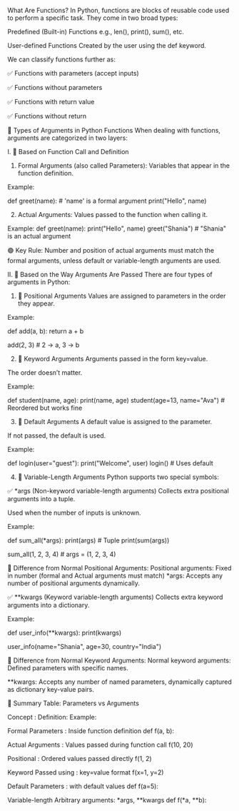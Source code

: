
What Are Functions?
In Python, functions are blocks of reusable code used to perform a specific task. They come in two broad types:

Predefined (Built-in) Functions
e.g., len(), print(), sum(), etc.

User-defined Functions
Created by the user using the def keyword.

We can classify functions further as:

✅ Functions with parameters (accept inputs)

✅ Functions without parameters

✅ Functions with return value

✅ Functions without return 

🎯 Types of Arguments in Python Functions
When dealing with functions, arguments are categorized in two layers:

I. 📘 Based on Function Call and Definition

1. Formal Arguments (also called Parameters):
Variables that appear in the function definition.

Example:

def greet(name):  # 'name' is a formal argument
    print("Hello", name)

2. Actual Arguments:
Values passed to the function when calling it.

Example:
def greet(name):
    print("Hello", name)
greet("Shania")  # "Shania" is an actual argument

🟢 Key Rule:
Number and position of actual arguments must match the formal arguments, unless default or variable-length arguments are used.

II. 📙 Based on the Way Arguments Are Passed
There are four types of arguments in Python:

1. 🔹 Positional Arguments
Values are assigned to parameters in the order they appear.

Example:

def add(a, b):
    return a + b

add(2, 3)  # 2 → a, 3 → b

2. 🔹 Keyword Arguments
Arguments passed in the form key=value.

The order doesn’t matter.

Example:

def student(name, age):
    print(name, age)
student(age=13, name="Ava")  # Reordered but works fine

3. 🔹 Default Arguments
A default value is assigned to the parameter.

If not passed, the default is used.

Example:

def login(user="guest"):
    print("Welcome", user)
login()        # Uses default

4. 🔹 Variable-Length Arguments
Python supports two special symbols:

✅ *args (Non-keyword variable-length arguments)
Collects extra positional arguments into a tuple.

Used when the number of inputs is unknown.

Example:

def sum_all(*args):
    print(args)           # Tuple
    print(sum(args))

sum_all(1, 2, 3, 4)       # args = (1, 2, 3, 4)

🔄 Difference from Normal Positional Arguments:
Positional arguments: Fixed in number (formal and Actual arguments must match)
*args: Accepts any number of positional arguments dynamically.

✅ **kwargs (Keyword variable-length arguments)
Collects extra keyword arguments into a dictionary.

Example:

def user_info(**kwargs):
    print(kwargs)

user_info(name="Shania", age=30, country="India")

🔄 Difference from Normal Keyword Arguments:
Normal keyword arguments: Defined parameters with specific names.

**kwargs: Accepts any number of named parameters, dynamically captured as dictionary key-value pairs.
    
🧩 Summary Table: Parameters vs Arguments


Concept	:                                Definition:	                           Example:

Formal Parameters    :	      Inside function definition	           def f(a, b):

Actual Arguments     :	      Values passed during function call	   f(10, 20)

Positional	         :        Ordered values passed directly	       f(1, 2)

Keyword	Passed using :        key=value format	                       f(x=1, y=2)

Default	Parameters   :        with default values	                   def f(a=5):

Variable-length	Arbitrary arguments: *args, **kwargs	               def f(*a, **b):






